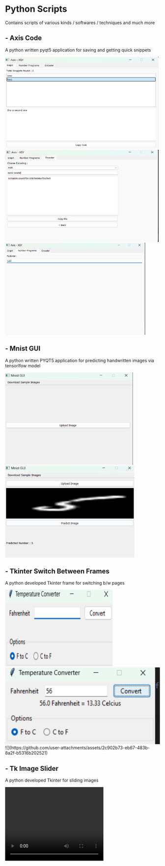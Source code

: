 # Python Scripts 

Contains scripts of various kinds / softwares / techniques and much more 



## - Axis Code 

A python written pyqt5 application for saving and getting quick snippets 

<img src="./media/axis1.png"  height="300px"  width="500px" >
<img src="./media/axis2.png"  height="300px" width="500px">
<img src="./media/axis3.png"  height="300px" >



## - Mnist GUI 

A python written PYQT5 application for predicting handwritten images via tensorlfow model 

<img src="./media/mnist_gui1.png"  height="300px">
<img src="./media/mnist_gui2.png"  height="300px">



## - Tkinter Switch Between Frames 

A python developed Tkinter frame for switching b/w pages 

<img src="./media/tk1.png"  height="250px"  width="350px">
<img src="./media/tk2.png"  height="250px">
![](https://github.com/user-attachments/assets/2c902b73-eb67-483b-8a2f-b5316b202521)




## - Tk Image Slider
A python developed Tkinter for sliding images 

 <video src="https://github.com/Rishabh-creator601/Python-Scripts/blob/master/media/tk_image_slider.mp4?raw=true" type="video/mp4" width="320" height="240" />

